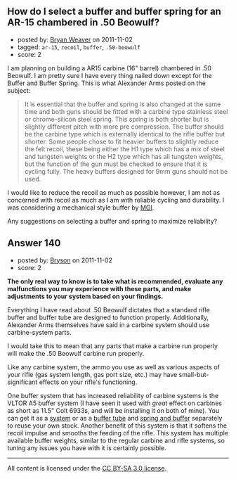 ## How do I select a buffer and buffer spring for an AR-15 chambered in .50 Beowulf?

- posted by: [Bryan Weaver](https://stackexchange.com/users/-1/110-bryan-weaver) on 2011-11-02
- tagged: `ar-15`, `recoil`, `buffer`, `.50-beowulf`
- score: 2

I am planning on building a AR15 carbine (16" barrel) chambered in .50 Beowulf.  I am pretty sure I have every thing nailed down except for the Buffer and Buffer Spring.  This is what Alexander Arms posted on the subject:

> It is essential that the buffer and spring is also changed at the same
> time and both guns should be fitted with a carbine type stainless
> steel or chrome-silicon steel spring. This spring is both shorter but
> is slightly different pitch with more pre compression. The buffer
> should be the carbine type which is externally identical to the rifle
> buffer but shorter. Some people chose to fit heavier buffers to
> slightly reduce the felt recoil, these being either the H1 type which
> has a mix of steel and tungsten weights or the H2 type which has all
> tungsten weights, but the function of the gun must be checked to
> ensure that it is cycling fully. The heavy buffers designed for 9mm
> guns should not be used.

I would like to reduce the recoil as much as possible however, I am not as concerned with recoil as much as I am with reliable cycling and durability.  I was considering a mechanical style buffer by [MGI][1].

Any suggestions on selecting a buffer and spring to maximize reliability?


  [1]: https://www.mgi-military.com/store/index.php?product_id=8&type=&category=7


## Answer 140

- posted by: [Bryson](https://stackexchange.com/users/-1/32-bryson) on 2011-11-02
- score: 2

<strong>The only real way to know is to take what is recommended, evaluate any malfunctions you may experience with these parts, and make adjustments to your system based on your findings.</strong>

Everything I have read about .50 Beowulf dictates that a standard rifle buffer and buffer tube are designed to function properly. Additionally, Alexander Arms themselves have said in a carbine system should use carbine-system parts.

I would take this to mean that any parts that make a carbine run properly will make the .50 Beowulf carbine run properly.

Like any carbine system, the ammo you use as well as various aspects of your rifle (gas system length, gas port size, etc.) may have small-but-significant effects on your rifle's functioning.

One buffer system that has increased reliability of carbine systems is the VLTOR A5 buffer system (I have seen it used with <em>great</em> effect on carbines as short as 11.5" Colt 6933s, and will be installing it on both of mine). You can get it as a <a href="http://www.vltorstore.com/products/A5-Spring-and-Buffer-Kit.html">system</a> or as a <a href="http://www.vltorstore.com/products/A5-Receiver-Extension-Tube.html">buffer tube</a> and <a href="http://www.vltorstore.com/products/A5-Spring-and-Buffer-Kit.html">spring and buffer</a> separately to reuse your own stock. Another benefit of this system is that it softens the recoil impulse and smooths the feeding of the rifle. This system has multiple available buffer weights, similar to the regular carbine and rifle systems, so tuning any issues you have with it is certainly possible. 



---

All content is licensed under the [CC BY-SA 3.0 license](https://creativecommons.org/licenses/by-sa/3.0/).
